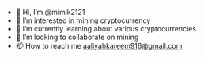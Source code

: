 - 👋 Hi, I’m @mimik2121
- 👀 I’m interested in mining cryptocurrency
- 🌱 I’m currently learning about various cryptocurrencies
- 💞️ I’m looking to collaborate on mining
- 📫 How to reach me aaliyahkareem916@gmail.com

<!---
mimik2121/mimik2121 is a ✨ special ✨ repository because its `README.md` (this file) appears on your GitHub profile.
You can click the Preview link to take a look at your changes.
--->
